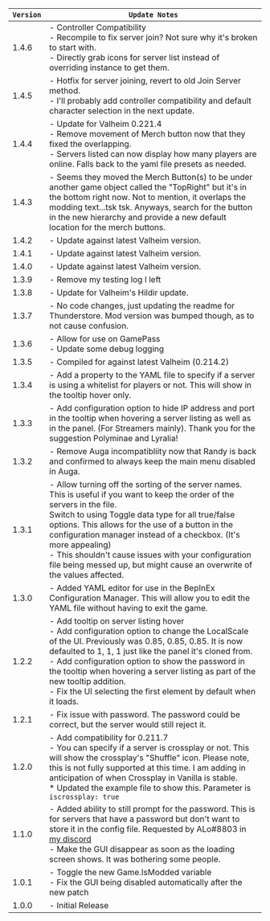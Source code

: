 | `Version` | `Update Notes`                                                                                                                                                                                                                                                                                                                                                                                                                                       |
|-----------|------------------------------------------------------------------------------------------------------------------------------------------------------------------------------------------------------------------------------------------------------------------------------------------------------------------------------------------------------------------------------------------------------------------------------------------------------|
| 1.4.6     | - Controller Compatibility<br/> - Recompile to fix server join? Not sure why it's broken to start with.<br/> - Directly grab icons for server list instead of overriding instance to get them.                                                                                                                                                                                                                                                       |
| 1.4.5     | - Hotfix for server joining, revert to old Join Server method.<br/> - I'll probably add controller compatibility and default character selection in the next update.                                                                                                                                                                                                                                                                                 |
| 1.4.4     | - Update for Valheim 0.221.4<br/> - Remove movement of Merch button now that they fixed the overlapping.<br/> - Servers listed can now display how many players are online. Falls back to the yaml file presets as needed.                                                                                                                                                                                                                           |
| 1.4.3     | - Seems they moved the Merch Button(s) to be under another game object called the "TopRight" but it's in the bottom right now. Not to mention, it overlaps the modding text...tsk tsk. Anyways, search for the button in the new hierarchy and provide a new default location for the merch buttons.                                                                                                                                                 |
| 1.4.2     | - Update against latest Valheim version.                                                                                                                                                                                                                                                                                                                                                                                                             |
| 1.4.1     | - Update against latest Valheim version.                                                                                                                                                                                                                                                                                                                                                                                                             |
| 1.4.0     | - Update against latest Valheim version.                                                                                                                                                                                                                                                                                                                                                                                                             |
| 1.3.9     | - Remove my testing log I left                                                                                                                                                                                                                                                                                                                                                                                                                       |
| 1.3.8     | - Update for Valheim's Hildir update.                                                                                                                                                                                                                                                                                                                                                                                                                |
| 1.3.7     | - No code changes, just updating the readme for Thunderstore. Mod version was bumped though, as to not cause confusion.                                                                                                                                                                                                                                                                                                                              |
| 1.3.6     | - Allow for use on GamePass<br/> - Update some debug logging                                                                                                                                                                                                                                                                                                                                                                                         |
| 1.3.5     | - Compiled for against latest Valheim (0.214.2)                                                                                                                                                                                                                                                                                                                                                                                                      |
| 1.3.4     | - Add a property to the YAML file to specify if a server is using a whitelist for players or not. This will show in the tooltip hover only.                                                                                                                                                                                                                                                                                                          |
| 1.3.3     | - Add configuration option to hide IP address and port in the tooltip when hovering a server listing as well as in the panel. (For Streamers mainly). Thank you for the suggestion Polyminae and Lyralia!                                                                                                                                                                                                                                            |
| 1.3.2     | - Remove Auga incompatibliity now that Randy is back and confirmed to always keep the main menu disabled in Auga.                                                                                                                                                                                                                                                                                                                                    |
| 1.3.1     | - Allow turning off the sorting of the server names. This is useful if you want to keep the order of the servers in the file.<br/> Switch to using Toggle data type for all true/false options. This allows for the use of a button in the configuration manager instead of a checkbox. (It's more appealing) <br/> - This shouldn't cause issues with your configuration file being messed up, but might cause an overwrite of the values affected. |
| 1.3.0     | - Added YAML editor for use in the BepInEx Configuration Manager. This will allow you to edit the YAML file without having to exit the game.                                                                                                                                                                                                                                                                                                         |
| 1.2.2     | - Add tooltip on server listing hover<br/> - Add configuration option to change the LocalScale of the UI. Previously was 0.85, 0.85, 0.85. It is now defaulted to  1, 1, 1 just like the panel it's cloned from.  <br/> - Add configuration option to show the password in the tooltip when hovering a server listing as part of the new tooltip addition.<br/> - Fix the UI selecting the first element by default when it loads.                   |
| 1.2.1     | - Fix issue with password. The password could be correct, but the server would still reject it.                                                                                                                                                                                                                                                                                                                                                      |
| 1.2.0     | -     Add compatibility for 0.211.7<br/> - You can specify if a server is crossplay or not. This will show the crossplay's "Shuffle" icon. Please note, this is not fully supported at this time. I am adding in anticipation of when Crossplay in Vanilla is stable.<br/> * Updated the example file to show this. Parameter is `iscrossplay: true`                                                                                                 |
| 1.1.0     | - Added ability to still prompt for the password. This is for servers that have a password but don't want to store it in the config file. Requested by ALo#8803 in [my discord](https://discord.gg/pdHgy6Bsng)<br/> - Make the GUI disappear as soon as the loading screen shows. It was bothering some people.                                                                                                                                      |
| 1.0.1     | - Toggle the new Game.IsModded variable<br/> - Fix the GUI being disabled automatically after the new patch                                                                                                                                                                                                                                                                                                                                          |
| 1.0.0     | - Initial Release                                                                                                                                                                                                                                                                                                                                                                                                                                    |